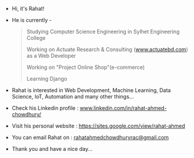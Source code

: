 - Hi, it's Rahat!

- He is currently - 

  > Studying Computer Science Engineering in Sylhet Engineering College
  >
  > Working on Actuate Research & Consulting (www.actuatebd.com) as a Web Developer
  >
  > Working on "Project Online Shop"(e-commerce)
  >
  > Learning Django

- Rahat is interested in Web Development, Machine Learning, Data Science, IoT, Automation and many other things...

- Check his Linkedin profile : www.linkedin.com/in/rahat-ahmed-chowdhury/ 

- Visit his personal website : https://sites.google.com/view/rahat-ahmed

- You can email Rahat on : rahatahmedchowdhuryrac@gmail.com

- Thank you and have a nice day...
